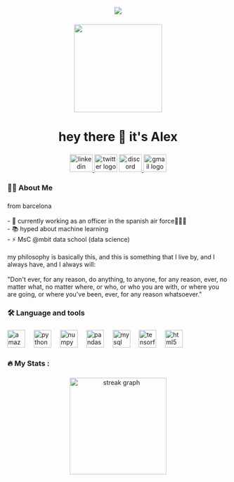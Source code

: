 <div align="center">
  <img src="https://visitor-badge.laobi.icu/badge?page_id=alexgomezlopez.alexgomezlopez&"  />
</div>

###

<div align="center">
  <img height="200" src="[https://gifdb.com/images/high/the-office-michael-scott-celebration-dance-m0ewie80a2qzjxyd.gif](https://tenor.com/es/view/crazy-dance-funny-dance-michael-scott-dance-danse-marrante-debile-gif-21385827)"  />
</div>

###

<h1 align="center">hey there 👋 it's Alex</h1>

###

<div align="center">
  <a href="https://www.linkedin.com/in/alexgomezlopez/" target="_blank">
    <img src="https://raw.githubusercontent.com/maurodesouza/profile-readme-generator/master/src/assets/icons/social/linkedin/default.svg" width="52" height="40" alt="linkedin logo"  />
  </a>
  <img src="https://raw.githubusercontent.com/maurodesouza/profile-readme-generator/master/src/assets/icons/social/twitter/default.svg" width="52" height="40" alt="twitter logo"  />
  <a href="alexgomezlopez" target="_blank">
    <img src="https://raw.githubusercontent.com/maurodesouza/profile-readme-generator/master/src/assets/icons/social/discord/default.svg" width="52" height="40" alt="discord logo"  />
  </a>
  <a href="alexgomez.int@gmail.com" target="_blank">
    <img src="https://raw.githubusercontent.com/maurodesouza/profile-readme-generator/master/src/assets/icons/social/gmail/default.svg" width="52" height="40" alt="gmail logo"  />
  </a>
</div>

###

<div align="center">
</div>

###

<h3 align="left">👩‍💻  About Me</h3>

###

<p align="left">from barcelona<br><br>- 🔭 currently working as an officer in the spanish air force🚀🇪🇸<br>- 📚 hyped about machine learning <br>- ⚡ MsC @mbit data school (data science)<br><br>my philosophy is basically this, and this is something that I live by, and I always have, and I always will: <br><br>"Don't ever, for any reason, do anything, to anyone, for any reason, ever, no matter what, no matter where, or who, or who you are with, or where you are going, or where you've been, ever, for any reason whatsoever."</p>

###

<h3 align="left">🛠 Language and tools</h3>

###

<div align="left">
  <img src="https://cdn.jsdelivr.net/gh/devicons/devicon/icons/amazonwebservices/amazonwebservices-original.svg" height="40" alt="amazonwebservices logo"  />
  <img width="12" />
  <img src="https://cdn.jsdelivr.net/gh/devicons/devicon/icons/python/python-original.svg" height="40" alt="python logo"  />
  <img width="12" />
  <img src="https://cdn.jsdelivr.net/gh/devicons/devicon/icons/numpy/numpy-original.svg" height="40" alt="numpy logo"  />
  <img width="12" />
  <img src="https://cdn.jsdelivr.net/gh/devicons/devicon/icons/pandas/pandas-original.svg" height="40" alt="pandas logo"  />
  <img width="12" />
  <img src="https://cdn.jsdelivr.net/gh/devicons/devicon/icons/mysql/mysql-original.svg" height="40" alt="mysql logo"  />
  <img width="12" />
  <img src="https://cdn.jsdelivr.net/gh/devicons/devicon/icons/tensorflow/tensorflow-original.svg" height="40" alt="tensorflow logo"  />
  <img width="12" />
  <img src="https://cdn.jsdelivr.net/gh/devicons/devicon/icons/html5/html5-original.svg" height="40" alt="html5 logo"  />
</div>

###

<h3 align="left">🔥   My Stats :</h3>

###

<div align="center">
  <img src="https://streak-stats.demolab.com?user=alexgomezlopez&locale=en&mode=daily&theme=dark&hide_border=false&border_radius=5&order=3" height="220" alt="streak graph"  />
</div>

###
